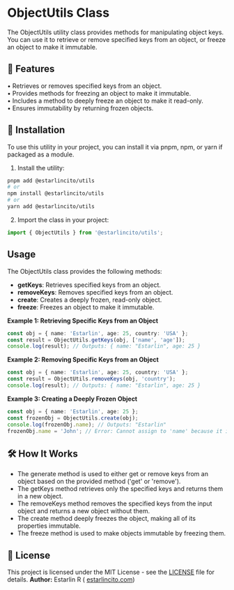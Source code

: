 # ObjectUtils Class

The ObjectUtils utility class provides methods for manipulating object keys. You can use it to retrieve or remove specified keys from an object, or freeze an object to make it immutable.

## 📌 Features

• Retrieves or removes specified keys from an object.  
• Provides methods for freezing an object to make it immutable.  
• Includes a method to deeply freeze an object to make it read-only.  
• Ensures immutability by returning frozen objects.

## 🚀 Installation

To use this utility in your project, you can install it via pnpm, npm, or yarn if packaged as a module.

1. Install the utility:

```bash
pnpm add @estarlincito/utils
# or
npm install @estarlincito/utils
# or
yarn add @estarlincito/utils
```

2. Import the class in your project:

```ts
import { ObjectUtils } from '@estarlincito/utils';
```

## Usage

The ObjectUtils class provides the following methods:

- **getKeys**: Retrieves specified keys from an object.
- **removeKeys**: Removes specified keys from an object.
- **create**: Creates a deeply frozen, read-only object.
- **freeze**: Freezes an object to make it immutable.

**Example 1: Retrieving Specific Keys from an Object**

```ts
const obj = { name: 'Estarlin', age: 25, country: 'USA' };
const result = ObjectUtils.getKeys(obj, ['name', 'age']);
console.log(result); // Outputs: { name: "Estarlin", age: 25 }
```

**Example 2: Removing Specific Keys from an Object**

```ts
const obj = { name: 'Estarlin', age: 25, country: 'USA' };
const result = ObjectUtils.removeKeys(obj, 'country');
console.log(result); // Outputs: { name: "Estarlin", age: 25 }
```

**Example 3: Creating a Deeply Frozen Object**

```ts
const obj = { name: 'Estarlin', age: 25 };
const frozenObj = ObjectUtils.create(obj);
console.log(frozenObj.name); // Outputs: "Estarlin"
frozenObj.name = 'John'; // Error: Cannot assign to 'name' because it is a read-only property
```

## 🛠 How It Works

- The generate method is used to either get or remove keys from an object based on the provided method ('get' or 'remove').
- The getKeys method retrieves only the specified keys and returns them in a new object.
- The removeKeys method removes the specified keys from the input object and returns a new object without them.
- The create method deeply freezes the object, making all of its properties immutable.
- The freeze method is used to make objects immutable by freezing them.

## 📝 License

This project is licensed under the MIT License - see the [LICENSE](../LICENSE) file for details.
**Author:** Estarlin R ( [estarlincito.com](https://estarlincito.com))

```

```
